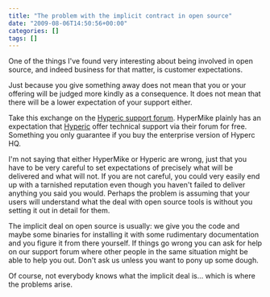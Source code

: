 ```yaml
---
title: "The problem with the implicit contract in open source"
date: "2009-08-06T14:50:56+00:00"
categories: []
tags: []
---
```


One of the things I've found very interesting about being involved in open source, and indeed business for that matter, is customer expectations.

Just because you give something away does not mean that you or your offering will be judged more kindly as a consequence. It does not mean that there will be a lower expectation of your support either.

Take this exchange on the <a href="http://forums.hyperic.com/jiveforums/thread.jspa?messageID=27808&amp;tstart=0#27808">Hyperic support forum</a>. HyperMike plainly has an expectation that <a href="http://www.hyperic.com/">Hyperic</a> offer technical support via their forum for free. Something  you only guarantee if you buy the enterprise version of Hyperc HQ.

I'm not saying that either HyperMike or Hyperic are wrong, just that you have to be very careful to set expectations of precisely what will be delivered and what will not. If you are not careful, you could very easily end up with a tarnished reputation  even though you haven't failed to deliver anything you said you would. Perhaps the problem is assuming that your users will understand what the deal with open source tools is without you setting it out in detail for them.

The implicit deal on open source is usually: we give you the code and maybe some binaries for installing it with some rudimentary documentation and you  figure it from there yourself. If things go wrong you can ask for help on our support forum where other people in the same situation might be able to help you out. Don't ask us unless you want to pony up some dough.

Of course, not everybody knows what the implicit deal is... which is where the problems arise.
